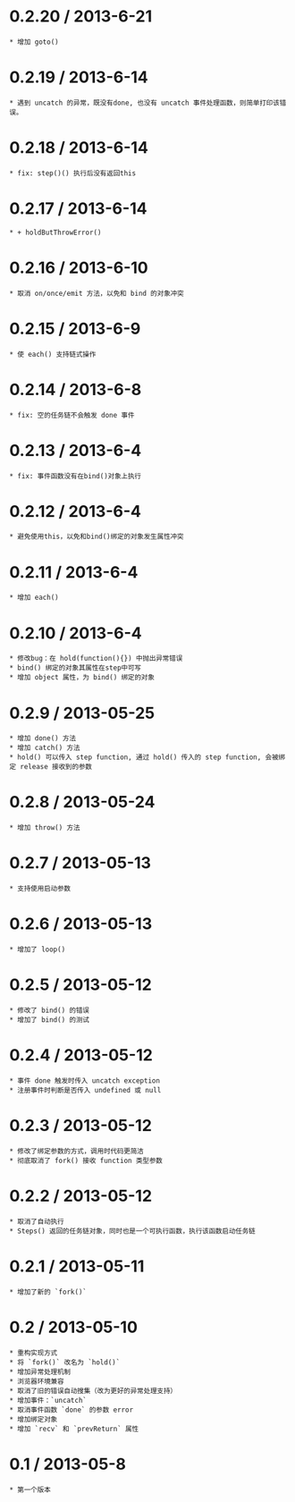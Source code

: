 
0.2.20 / 2013-6-21
==================

	* 增加 goto()

0.2.19 / 2013-6-14
==================

	* 遇到 uncatch 的异常，既没有done, 也没有 uncatch 事件处理函数，则简单打印该错误。

0.2.18 / 2013-6-14
==================

	* fix: step()() 执行后没有返回this

0.2.17 / 2013-6-14
==================

	* + holdButThrowError()

0.2.16 / 2013-6-10
==================

	* 取消 on/once/emit 方法，以免和 bind 的对象冲突

0.2.15 / 2013-6-9
==================

	* 使 each() 支持链式操作

0.2.14 / 2013-6-8
==================

	* fix: 空的任务链不会触发 done 事件

0.2.13 / 2013-6-4
==================

	* fix: 事件函数没有在bind()对象上执行

0.2.12 / 2013-6-4
==================

	* 避免使用this，以免和bind()绑定的对象发生属性冲突

0.2.11 / 2013-6-4
==================

	* 增加 each()
	
0.2.10 / 2013-6-4
==================

	* 修改bug：在 hold(function(){}) 中抛出异常错误
	* bind() 绑定的对象其属性在step中可写
	* 增加 object 属性，为 bind() 绑定的对象


0.2.9 / 2013-05-25
==================

	* 增加 done() 方法
	* 增加 catch() 方法
	* hold() 可以传入 step function, 通过 hold() 传入的 step function, 会被绑定 release 接收到的参数

0.2.8 / 2013-05-24
==================

	* 增加 throw() 方法

0.2.7 / 2013-05-13
==================

	* 支持使用启动参数

0.2.6 / 2013-05-13
==================

	* 增加了 loop()

0.2.5 / 2013-05-12
==================

	* 修改了 bind() 的错误
	* 增加了 bind() 的测试

0.2.4 / 2013-05-12
==================

	* 事件 done 触发时传入 uncatch exception
	* 注册事件时判断是否传入 undefined 或 null
	

0.2.3 / 2013-05-12
==================

	* 修改了绑定参数的方式，调用时代码更简洁
	* 彻底取消了 fork() 接收 function 类型参数
	

0.2.2 / 2013-05-12
==================

	* 取消了自动执行
	* Steps() 返回的任务链对象，同时也是一个可执行函数，执行该函数启动任务链
	
	
0.2.1 / 2013-05-11
==================

	* 增加了新的 `fork()`


0.2 / 2013-05-10
==================

	* 重构实现方式
	* 将 `fork()` 改名为 `hold()`
	* 增加异常处理机制
	* 浏览器环境兼容
	* 取消了旧的错误自动搜集（改为更好的异常处理支持）
	* 增加事件：`uncatch`
	* 取消事件函数 `done` 的参数 error
	* 增加绑定对象
	* 增加 `recv` 和 `prevReturn` 属性


0.1 / 2013-05-8
==================

	* 第一个版本